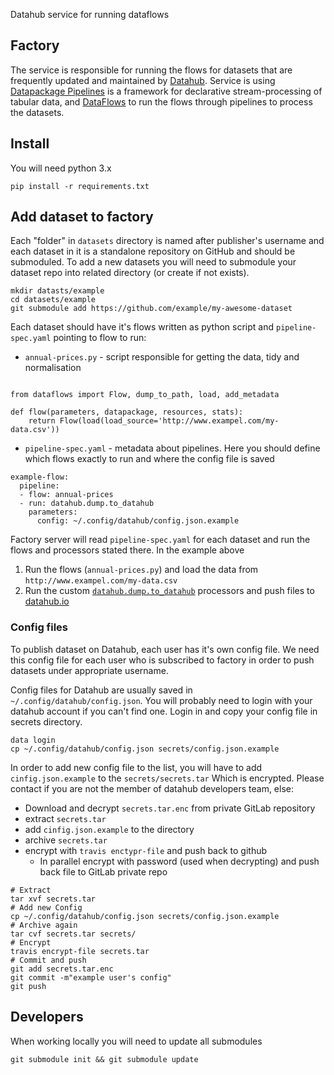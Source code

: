 Datahub service for running dataflows

## Factory

The service is responsible for running the flows for datasets that are frequently updated and maintained by [Datahub](https://datahub.io/). Service is using [Datapackage Pipelines](https://github.com/frictionlessdata/datapackage-pipelines) is a framework for declarative stream-processing of tabular data, and [DataFlows](https://github.com/datahq/dataflows) to run the flows through pipelines to process the datasets.

## Install

You will need python 3.x

```
pip install -r requirements.txt
```

## Add dataset to factory

Each "folder" in `datasets` directory is named after publisher's username and each dataset in it is a standalone repository on GitHub and should be submoduled. To add a new datasets you will need to submodule your dataset repo into related directory (or create if not exists).

```
mkdir datasts/example
cd datasets/example
git submodule add https://github.com/example/my-awesome-dataset
```

Each dataset should have it's flows written as python script and `pipeline-spec.yaml` pointing to flow to run:

* `annual-prices.py` - script responsible for getting the data, tidy and normalisation

```

from dataflows import Flow, dump_to_path, load, add_metadata

def flow(parameters, datapackage, resources, stats):
    return Flow(load(load_source='http://www.exampel.com/my-data.csv'))
```

* `pipeline-spec.yaml` - metadata about pipelines. Here you should define which flows exactly to run and where the config file is saved

```
example-flow:
  pipeline:
  - flow: annual-prices
  - run: datahub.dump.to_datahub
    parameters:
      config: ~/.config/datahub/config.json.example
```

Factory server will read `pipeline-spec.yaml` for each dataset and run the flows and processors stated there. In the example above

1. Run the flows (`annual-prices.py`) and load the data from `http://www.exampel.com/my-data.csv`
2. Run the custom [`datahub.dump.to_datahub`](https://github.com/datahq/datapackage-pipelines-datahub) processors and push files to [datahub.io](https://datahub.io/)

### Config files

To publish dataset on Datahub, each user has it's own config file. We need this config file for each user who is subscribed to factory in order to push datasets under appropriate username.

Config files for Datahub are usually saved in `~/.config/datahub/config.json`. You will probably need to login with your datahub account if you can't find one. Login in and copy your config file in secrets directory.

```
data login
cp ~/.config/datahub/config.json secrets/config.json.example
```

In order to add new config file to the list, you will have to add `cinfig.json.example` to the `secrets/secrets.tar` Which is encrypted. Please contact if you are not the member of datahub developers team, else:

* Download and decrypt `secrets.tar.enc` from private GitLab repository
* extract `secrets.tar`
* add `cinfig.json.example` to the directory
* archive `secrets.tar`
* encrypt with `travis enctypr-file` and push back to github
  * In parallel encrypt with password (used when decrypting) and push back file to GitLab private repo

```
# Extract
tar xvf secrets.tar
# Add new Config
cp ~/.config/datahub/config.json secrets/config.json.example
# Archive again
tar cvf secrets.tar secrets/
# Encrypt
travis encrypt-file secrets.tar
# Commit and push
git add secrets.tar.enc
git commit -m"example user's config"
git push
```

## Developers

When working locally you will need to update all submodules

```
git submodule init && git submodule update
```
